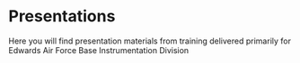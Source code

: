 # Presentations
Here you will find presentation materials from training delivered primarily for Edwards Air Force Base Instrumentation Division
